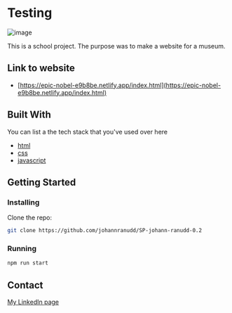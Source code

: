 # Testing

<!-- ![image](https://user-images.githubusercontent.com/52622303/164316813-4b12d99f-aeb7-4069-85cf-e72b3a50ac99.png) -->

![image](https://johannranudd.netlify.app/images/museum.png)

This is a school project. The purpose was to make a website for a museum.

## Link to website

- [https://epic-nobel-e9b8be.netlify.app/index.html](https://epic-nobel-e9b8be.netlify.app/index.html)

## Built With

You can list a the tech stack that you've used over here

- [html](https://html.com/)
- [css](https://developer.mozilla.org/en-US/docs/Web/CSS)
- [javascript](https://www.javascript.com/)

## Getting Started

### Installing

Clone the repo:

```bash
git clone https://github.com/johannranudd/SP-johann-ranudd-0.2
```

### Running

```bash
npm run start
```

## Contact

[My LinkedIn page](https://www.linkedin.com/in/johann-ranudd/)
